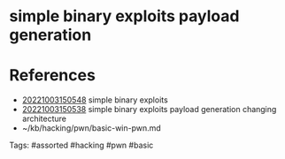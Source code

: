 # simple binary exploits payload generation

# References
- [20221003150548](/zet/20221003150548/README.md) simple binary exploits
- [20221003150538](/zet/20221003150538/README.md) simple binary exploits payload generation changing architecture
- ~/kb/hacking/pwn/basic-win-pwn.md

Tags:
    #assorted #hacking #pwn #basic
